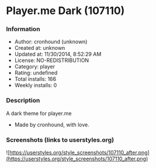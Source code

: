 # Player.me Dark (107110)

### Information
- Author: cronhound (unknown)
- Created at: unknown
- Updated at: 11/30/2014, 8:52:29 AM
- License: NO-REDISTRIBUTION
- Category: player
- Rating: undefined
- Total installs: 166
- Weekly installs: 0


### Description
A dark theme for player.me
- Made by cronhound, with love.


### Screenshots (links to userstyles.org)
![https://userstyles.org/style_screenshots/107110_after.png](https://userstyles.org/style_screenshots/107110_after.png)


